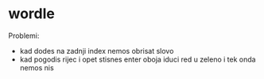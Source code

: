 # wordle

Problemi:
  - kad dodes na zadnji index nemos obrisat slovo
  - kad pogodis rijec i opet stisnes enter oboja iduci red u zeleno i tek onda nemos nis
